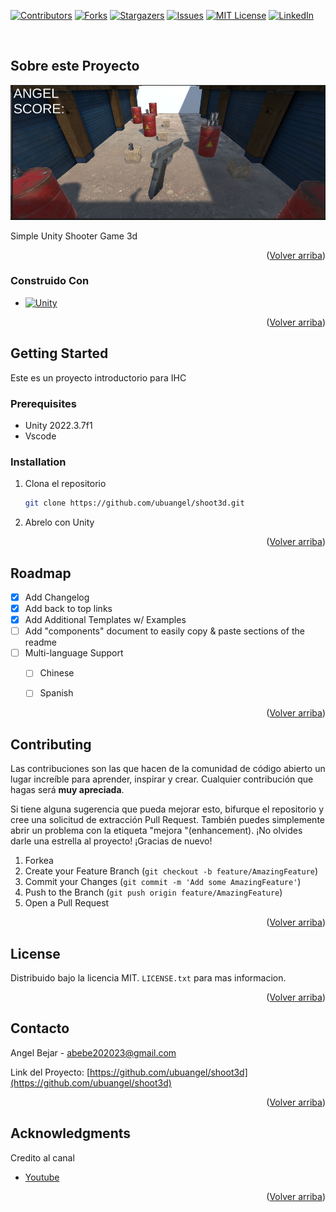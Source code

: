 <!-- Improved compatibility of back to top link: See: https://github.com/othneildrew/Best-README-Template/pull/73 -->
<a name="readme-top"></a>
<!--
*** Thanks for checking out the Best-README-Template. If you have a suggestion
*** that would make this better, please fork the repo and create a pull request
*** or simply open an issue with the tag "enhancement".
*** Don't forget to give the project a star!
*** Thanks again! Now go create something AMAZING! :D
-->



<!-- PROJECT SHIELDS -->
<!--
*** I'm using markdown "reference style" links for readability.
*** Reference links are enclosed in brackets [ ] instead of parentheses ( ).
*** See the bottom of this document for the declaration of the reference variables
*** for contributors-url, forks-url, etc. This is an optional, concise syntax you may use.
*** https://www.markdownguide.org/basic-syntax/#reference-style-links
-->
[![Contributors][contributors-shield]][contributors-url]
[![Forks][forks-shield]][forks-url]
[![Stargazers][stars-shield]][stars-url]
[![Issues][issues-shield]][issues-url]
[![MIT License][license-shield]][license-url]
[![LinkedIn][linkedin-shield]][linkedin-url]



<!-- PROJECT LOGO -->
<br />
<div align="center">




  <p align="center">
    
  
  </p>
</div>







<!-- ABOUT THE PROJECT -->
## Sobre este Proyecto

![Product Name Screen Shot][product-screenshot]

Simple Unity Shooter Game 3d 


<p align="right">(<a href="#readme-top">Volver arriba</a>)</p>



### Construido  Con

 

* [![Unity]][Unity-url]


<p align="right">(<a href="#readme-top">Volver arriba</a>)</p>



<!-- GETTING STARTED -->
## Getting Started

Este es un proyecto introductorio para IHC

### Prerequisites


* Unity 2022.3.7f1
* Vscode

### Installation




1. Clona el repositorio
   ```sh
   git clone https://github.com/ubuangel/shoot3d.git
   ```

2. Abrelo con Unity 


<p align="right">(<a href="#readme-top">Volver arriba</a>)</p>



<!-- USAGE EXAMPLES -->




<!-- ROADMAP -->
## Roadmap

- [x] Add Changelog
- [x] Add back to top links
- [x] Add Additional Templates w/ Examples
- [ ] Add "components" document to easily copy & paste sections of the readme
- [ ] Multi-language Support
    - [ ] Chinese
    - [ ] Spanish



<p align="right">(<a href="#readme-top">Volver arriba</a>)</p>



<!-- CONTRIBUTING -->
## Contributing

Las contribuciones son las que hacen de la comunidad de código abierto un lugar increíble para aprender, inspirar y crear. Cualquier contribución que hagas será **muy apreciada**.

Si tiene alguna sugerencia que pueda mejorar esto, bifurque el repositorio y cree una solicitud de extracción Pull Request. También puedes simplemente abrir un problema con la etiqueta "mejora "(enhancement).
¡No olvides darle una estrella al proyecto! ¡Gracias de nuevo!

1. Forkea
2. Create your Feature Branch (`git checkout -b feature/AmazingFeature`)
3. Commit your Changes (`git commit -m 'Add some AmazingFeature'`)
4. Push to the Branch (`git push origin feature/AmazingFeature`)
5. Open a Pull Request

<p align="right">(<a href="#readme-top">Volver arriba</a>)</p>



<!-- LICENSE -->
## License

Distribuido bajo la licencia MIT. `LICENSE.txt` para mas informacion.

<p align="right">(<a href="#readme-top">Volver arriba</a>)</p>



<!-- CONTACT -->
## Contacto

Angel Bejar - abebe202023@gmail.com

Link del Proyecto: [https://github.com/ubuangel/shoot3d](https://github.com/ubuangel/shoot3d)

<p align="right">(<a href="#readme-top">Volver arriba</a>)</p>



<!-- ACKNOWLEDGMENTS -->
## Acknowledgments

Credito al canal 

* [Youtube](https://www.youtube.com/@InformatikaEHU)


<p align="right">(<a href="#readme-top">Volver arriba</a>)</p>



<!-- MARKDOWN LINKS & IMAGES -->
<!-- https://www.markdownguide.org/basic-syntax/#reference-style-links -->
[contributors-shield]: https://img.shields.io/github/contributors/ubuangel/shoot3d.svg?style=for-the-badge
[contributors-url]: https://github.com/ubuangel/shoot3d/graphs/contributors
[forks-shield]: https://img.shields.io/github/forks/ubuangel/shoot3d.svg?style=for-the-badge
[forks-url]: https://github.com/ubuangel/shoot3d/network/members
[stars-shield]: https://img.shields.io/github/stars/ubuangel/shoot3d.svg?style=for-the-badge
[stars-url]: https://github.com/ubuangel/shoot3d/stargazers
[issues-shield]: https://img.shields.io/github/issues/ubuangel/shoot3d.svg?style=for-the-badge
[issues-url]: https://github.com/ubuangel/shoot3d/issues
[license-shield]: https://img.shields.io/github/license/ubuangel/shoot3d.svg?style=for-the-badge
[license-url]: https://github.com/ubuangel/shoot3d/blob/main/LICENSE.txt
[linkedin-shield]: https://img.shields.io/badge/-LinkedIn-black.svg?style=for-the-badge&logo=linkedin&colorB=555
[linkedin-url]: https://linkedin.com/in/ubuangel
[product-screenshot]: images/proyecto1.png
[Unity]: https://img.shields.io/badge/UNITY

[Unity-url]: https://unity.com/es
[React.js]: https://img.shields.io/badge/React-20232A?style=for-the-badge&logo=react&logoColor=61DAFB
[React-url]: https://reactjs.org/
[Vue.js]: https://img.shields.io/badge/Vue.js-35495E?style=for-the-badge&logo=vuedotjs&logoColor=4FC08D
[Vue-url]: https://vuejs.org/
[Angular.io]: https://img.shields.io/badge/Angular-DD0031?style=for-the-badge&logo=angular&logoColor=white
[Angular-url]: https://angular.io/
[Svelte.dev]: https://img.shields.io/badge/Svelte-4A4A55?style=for-the-badge&logo=svelte&logoColor=FF3E00
[Svelte-url]: https://svelte.dev/
[Laravel.com]: https://img.shields.io/badge/Laravel-FF2D20?style=for-the-badge&logo=laravel&logoColor=white
[Laravel-url]: https://laravel.com
[Bootstrap.com]: https://img.shields.io/badge/Bootstrap-563D7C?style=for-the-badge&logo=bootstrap&logoColor=white
[Bootstrap-url]: https://getbootstrap.com
[JQuery.com]: https://img.shields.io/badge/jQuery-0769AD?style=for-the-badge&logo=jquery&logoColor=white
[JQuery-url]: https://jquery.com 
